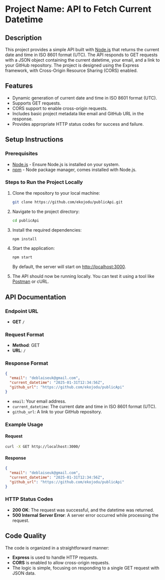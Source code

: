 # Project Name: API to Fetch Current Datetime

## Description
This project provides a simple API built with [Node.js](https://hng.tech/hire/nodejs-developers) that returns the current date and time in ISO 8601 format (UTC). The API responds to GET requests with a JSON object containing the current datetime, your email, and a link to your GitHub repository. The project is designed using the Express framework, with Cross-Origin Resource Sharing (CORS) enabled.

## Features
- Dynamic generation of current date and time in ISO 8601 format (UTC).
- Supports GET requests.
- CORS support to enable cross-origin requests.
- Includes basic project metadata like email and GitHub URL in the response.
- Provides appropriate HTTP status codes for success and failure.

## Setup Instructions

### Prerequisites
- [Node.js](https://nodejs.org/) - Ensure Node.js is installed on your system.
- [npm](https://www.npmjs.com/) - Node package manager, comes installed with Node.js.

### Steps to Run the Project Locally
1. Clone the repository to your local machine:
   ```bash
   git clone https://github.com/ekojodu/publicApi.git
   ```
2. Navigate to the project directory:
   ```bash
   cd publicApi
   ```
3. Install the required dependencies:
   ```bash
   npm install
   ```
4. Start the application:
   ```bash
   npm start
   ```
   By default, the server will start on [http://localhost:3000](http://localhost:3000).

5. The API should now be running locally. You can test it using a tool like [Postman](https://www.postman.com/) or cURL.

## API Documentation

### Endpoint URL
- **GET** `/`

### Request Format
- **Method**: GET
- **URL**: `/`

### Response Format
```json
{
  "email": "deblaiseuk@gmail.com",
  "current_datetime": "2025-01-31T12:34:56Z",
  "github_url": "https://github.com/ekojodu/publicApi"
}
```

- `email`: Your email address.
- `current_datetime`: The current date and time in ISO 8601 format (UTC).
- `github_url`: A link to your GitHub repository.

### Example Usage
#### Request
```bash
curl -X GET http://localhost:3000/
```

#### Response
```json
{
  "email": "deblaiseuk@gmail.com",
  "current_datetime": "2025-01-31T12:34:56Z",
  "github_url": "https://github.com/ekojodu/publicApi"
}
```

### HTTP Status Codes
- **200 OK**: The request was successful, and the datetime was returned.
- **500 Internal Server Error**: A server error occurred while processing the request.

## Code Quality
The code is organized in a straightforward manner:
- **Express** is used to handle HTTP requests.
- **CORS** is enabled to allow cross-origin requests.
- The logic is simple, focusing on responding to a single GET request with JSON data.

